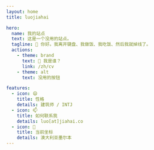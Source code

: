 ```yaml
---
layout: home
title: luojiahai

hero:
  name: 我的站点
  text: 这是一个没用的站点。
  tagline: 👋 你好。我离开键盘、我做饭、我吃饭、然后我就掉线了。
  actions:
    - theme: brand
      text: 🤔 我是谁？
      link: /zh/cv
    - theme: alt
      text: 没用的按钮

features:
  - icon: 😄
    title: 性格
    details: 建筑师 / INTJ
  - icon: 📫
    title: 如何联系我
    details: luo[at]jiahai.co
  - icon: 📍
    title: 当前坐标
    details: 澳大利亚墨尔本
---
```

